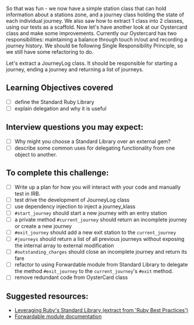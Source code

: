 So that was fun - we now have a simple station class that can hold information about a stations zone, and a journey class holding the state of each individual journey. We also saw how to extract 1 class into 2 classes, using our tests as a scaffold. Now let's have another look at our Oystercard class and make some improvements. Currently our Oystercard has two responsibilities: maintaining a balance through touch in/out and recording a journey history. We should be following Single Responsibility Principle, so we still have some refactoring to do.

Let's extract a JourneyLog class. It should be responsible for starting a journey, ending a journey and returning a list of journeys.

## Learning Objectives covered
- [ ] define the Standard Ruby Library
- [ ] explain delegation and why it is useful

## Interview questions you may expect:
- [ ] Why might you choose a Standard Library over an external gem?
- [ ] describe some common uses for delegating functionality from one object to another.

## To complete this challenge:
- [ ] Write up a plan for how you will interact with your code and manually test in IRB.
- [ ] test drive the development of JourneyLog class
- [ ] use dependency injection to inject a journey_klass
- [ ] `#start_journey` should start a new journey with an entry station
- [ ] a private method `#current_journey` should return an incomplete journey or create a new journey
- [ ] `#exit_journey` should add a new exit station to the `current_journey`
- [ ] `#journeys` should return a list of all previous journeys without exposing the internal array to external modification
- [ ] `#outstanding_charges` should close an incomplete journey and return its fare
- [ ] refactor to using Forwardable module from Standard Library to delegate the method `#exit_journey` to the `current_journey`'s `#exit` method.
- [ ] remove redundant code from OysterCard class

## Suggested resources:
- [Leveraging Ruby's Standard Library (extract from 'Ruby Best Practices')](http://archive.oreilly.com/pub/a/ruby/excerpts/ruby-best-practices/ruby-standard-library.html)
- [Forwardable module documentation](http://ruby-doc.org/stdlib-2.0.0/libdoc/forwardable/rdoc/Forwardable.html)
